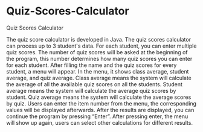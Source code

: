 # Quiz-Scores-Calculator


Quiz Scores Calculator 

The quiz score calculator is developed in Java. The quiz scores calculator can process up to 3 student's data. For each student, you can enter multiple quiz scores. The number of quiz scores will be asked at the beginning of the program, this number determines how many quiz scores you can enter for each student.
After filling the name and the quiz scores for every student, a menu will appear. In the menu, it shows class average, student average, and quiz average. Class average means the system will calculate the average of all the available quiz scores on all the students. Student average means the system will calculate the average quiz scores by student. Quiz average means the system will calculate the average scores by quiz. 
Users can enter the item number from the menu, the corresponding values will be displayed afterwards.
After the results are displayed, you can continue the program by pressing “Enter”. After pressing enter, the menu will show up again, users can select other calculations for different results.

